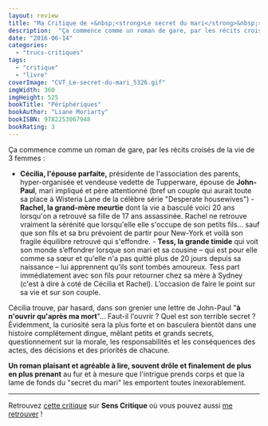 ```yaml
---
layout: review
title: "Ma Critique de «&nbsp;<strong>Le secret du mari</strong>&nbsp;» de <em>Liane Moriarty</em>"
description:  "Ça commence comme un roman de gare, par les récits croisés de la vie de 3 femmes : Cécilia, l'épouse parfaite, Rachel, la grand-mère meurtie et Tess, la grande timide."
date: "2016-06-14"
categories: 
  - "trucs-critiques"
tags: 
  - "critique"
  - "livre"
coverImage: "CVT_Le-secret-du-mari_5326.gif"
imgWidth: 360
imgHeight: 525
bookTitle: "Périphériques"
bookAuthor: "Liane Moriarty"
bookISBN: 9782253067948  
bookRating: 3
---
```


Ça commence comme un roman de gare, par les récits croisés de la vie de 3 femmes :

- **Cécilia, l'épouse parfaite,** présidente de l'association des parents, hyper-organisée et vendeuse vedette de Tupperware, épouse de **John-Paul**, mari impliqué et père attentionné (bref un couple qui aurait toute sa place à Wisteria Lane de la célèbre série "Desperate housewives") - **Rachel, la grand-mère meurtie** dont la vie a basculé voici 20 ans lorsqu'on a retrouvé sa fille de 17 ans assassinée. Rachel ne retrouve vraiment la sérénité que lorsqu'elle elle s'occupe de son petits fils... sauf que son fils et sa bru prévoient de partir pour New-York et voilà son fragile équilibre retrouvé qui s'effondre. - **Tess, la grande timide** qui voit son monde s’effondrer lorsque son mari et sa cousine – qui est pour elle comme sa sœur et qu'elle n'a pas quitté plus de 20 jours depuis sa naissance – lui apprennent qu’ils sont tombés amoureux. Tess part immédiatement avec son fils pour retourner chez sa mère à Sydney (c'est à dire à coté de Cécilia et Rachel). L’occasion de faire le point sur sa vie et sur son couple.

Cécilia trouve, par hasard, dans son grenier une lettre de John-Paul "**à n'ouvrir qu'après ma mort**"... Faut-il l'ouvrir ? Quel est son terrible secret ? Évidemment, la curiosité sera la plus forte et on basculera bientôt dans une histoire complétement dingue, mêlant petits et grands secrets, questionnement sur la morale, les responsabilités et les conséquences des actes, des décisions et des priorités de chacune.

**Un roman plaisant et agréable à lire, souvent drôle et finalement de plus en plus prenant** au fur et à mesure que l'intrigue prends corps et que la lame de fonds du "secret du mari" les emportent toutes inexorablement.

* * *

Retrouvez [cette critique](http://www.senscritique.com/livre/Le_secret_du_mari/critique/97242848) sur **Sens Critique** où vous pouvez aussi [me retrouver](http://www.senscritique.com/Arnaud_Malon) !
